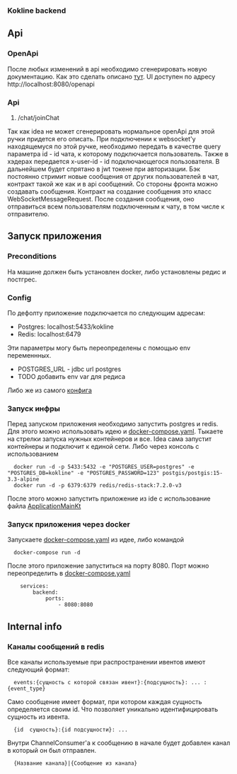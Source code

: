 ### Kokline backend

## Api ##

### OpenApi

После любых изменений в api необходимо сгенерировать новую документацию.
Как это сделать
описано [тут](https://www.jetbrains.com/help/idea/ktor.html?_gl=1*gcbjc2*_ga*MTc0OTM3OTczNi4xNjk1MDI4OTE0*_ga_9J976DJZ68*MTY5NTg0Mzc0OC4xNS4xLjE2OTU4NDM4MTkuNTAuMC4w&_ga=2.8532853.1135182488.1695843749-1749379736.1695028914#openapi).
UI доступен по адресу http://localhost:8080/openapi

### Api

1. /chat/joinChat

Так как idea не может сгенерировать нормальное openApi для этой ручки придется его описать.
При подключении к websocket'у находящемуся по этой ручке, необходимо передать в качестве query параметра id - id
чата, к которому подключается пользователь.
Также в хэдерах передается x-user-id - id подключающегося пользователя. В дальнейшем будет спрятано в jwt токене при
авторизации.
Бэк постоянно стримит новые сообщения от других пользователей в чат, контракт такой же как и в api сообщений.
Со стороны фронта можно создавать сообщения. Контракт на создание сообщения это класс WebSocketMessageRequest.
После создания сообщения, оно отправиться всем пользователям подключенным к чату, в том числе к отправителю.

## Запуск приложения ##

### Preconditions

На машине должен быть установлен docker, либо установлены редис и постгрес.

### Config

По дефолту приложение подключается по следующим адресам:

- Postgres: localhost:5433/kokline
- Redis: localhost:6479

Эти параметры могу быть переопределены с помощью env переменнных.

- POSTGRES_URL - jdbc url postgres
- TODO добавить env var для редиса

Либо же из самого [конфига](/src/main/resources/application.conf)

### Запуск инфры

Перед запуском приложения необходимо запустить postgres и redis. Для этого можно использовать идею
и [docker-compose.yaml](../docker-compose.yaml).
Тыкаете на стрелки запуска нужных контейнеров и все. Idea сама запустит контейнеры и подключит к единой сети. Либо через
консоль с использованием

      docker run -d -p 5433:5432 -e "POSTGRES_USER=postgres" -e "POSTGRES_DB=kokline" -e "POSTGRES_PASSWORD=123" postgis/postgis:15-3.3-alpine
      docker run -d -p 6379:6379 redis/redis-stack:7.2.0-v3

После этого можно запустить приложение из ide с использование
файла [ApplicationMainKt](/src/main/kotlin/kek/team/kokline/ApplicationMain.kt)

### Запуск приложения через docker

Запускаете [docker-compose.yaml](../docker-compose.yaml) из идее, либо командой

      docker-compose run -d

После этого приложение запуститься на порту 8080. Порт можно переопределить
в [docker-compose.yaml](../docker-compose.yaml)

        services:
            backend:
                ports:
                    - 8080:8080

## Internal info ##

### Каналы сообщений в redis

Все каналы используемые при распространении ивентов имеют следующий формат:

      events:{сущность с которой связан ивент}:{подсущность}: ... :{event_type}

Само сообщение имеет формат, при котором каждая сущность определяется своим id. Что позволяет уникально идентифицировать
сущность из ивента.

      {id  сущность}:{id подсущности}: ...

Внутри ChannelConsumer'а к сообщению в начале будет добавлен канал в который он был отправлен.

      {Название канала}|{Сообщение из канала}
